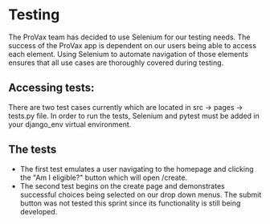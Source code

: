 # Testing

The ProVax team has decided to use Selenium for our testing needs. The success of the ProVax app is dependent on our users being able to access each element. Using Selenium to automate navigation of those elements ensures that all use cases are thoroughly covered during testing.

## Accessing tests:  
There are two test cases currently which are located in src -> pages -> tests.py file. In order to run the tests, Selenium and pytest must be added in your django_env virtual environment. 
## The tests
* The first test emulates a user navigating to the homepage and clicking the "Am I eligible?" button which will open /create. 
* The second test begins on the create page and demonstrates successful choices being selected on our drop down menus. The submit button was not tested this sprint since its functionality is still being developed.
